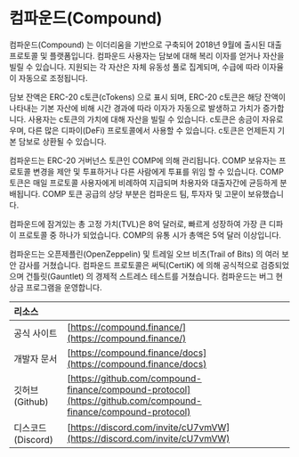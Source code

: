# 컴파운드\(Compound\)

컴파운드\(Compound\) 는 이더리움을 기반으로 구축되어 2018년 9월에 출시된 대출 프로토콜 및 플랫폼입니다. 컴파운드 사용자는 담보에 대해 복리 이자를 얻거나 자산을 빌릴 수 있습니다. 지원되는 각 자산은 자체 유동성 풀로 집계되며, 수급에 따라 이자율이 자동으로 조정됩니다.

담보 잔액은 ERC-20 c토큰\(cTokens\) 으로 표시 되며, ERC-20 c토큰은 해당 잔액이 나타내는 기본 자산에 비해 시간 경과에 따라 이자가 자동으로 발생하고 가치가 증가합니다. 사용자는 c토큰의 가치에 대해 자산을 빌릴 수 있습니다. c토큰은 송금이 자유로우며, 다른 많은 디파이\(DeFi\) 프로토콜에서 사용할 수 있습니다. c토큰은 언제든지 기본 담보로 상환될 수 있습니다.

컴파운드는 ERC-20 거버넌스 토큰인 COMP에 의해 관리됩니다. COMP 보유자는 프로토콜 변경을 제안 및 투표하거나 다른 사람에게 투표를 위임 할 수 있습니다. COMP 토큰은 매일 프로토콜 사용자에게 비례하여 지급되며 차용자와 대출자간에 균등하게 분배됩니다. COMP 토큰 공급의 상당 부분은 컴파운드 팀, 투자자 및 고문이 보유했습니다.

컴파운드에 잠겨있는 총 고정 가치\(TVL\)은 8억 달러로, 빠르게 성장하여 가장 큰 디파이 프로토콜 중 하나가 되었습니다. COMP의 유통 시가 총액은 5억 달러 이상입니다.

컴파운드는 오픈제플린\(OpenZeppelin\) 및 트레일 오브 비츠\(Trail of Bits\) 의 여러 보안 감사를 거쳤습니다. 컴파운드 프로토콜은 써틱\(CertiK\) 에 의해 공식적으로 검증되었으며 건틀릿\(Gauntlet\) 의 경제적 스트레스 테스트를 거쳤습니다. 컴파운드는 버그 현상금 프로그램을 운영합니다.

| 리소스 |  |
| :--- | :--- |
| 공식 사이트 | [https://compound.finance/](https://compound.finance/) |
| 개발자 문서 | [https://compound.finance/docs](https://compound.finance/docs) |
| 깃허브\(Github\) | [https://github.com/compound-finance/compound-protocol](https://github.com/compound-finance/compound-protocol) |
| 디스코드\(Discord\) | [https://discord.com/invite/cU7vmVW](https://discord.com/invite/cU7vmVW) |

